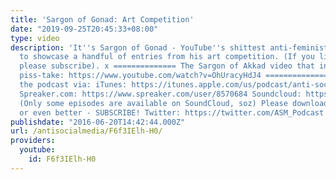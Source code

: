 ```yaml
---
title: 'Sargon of Gonad: Art Competition'
date: "2019-09-25T20:45:33+08:00"
type: video
description: 'It''s Sargon of Gonad - YouTube''s shittest anti-feminist. He''s back
  to showcase a handful of entries from his art competition. (If you like this video,
  please subscribe). x ============== The Sargon of Akkad video that inspired this
  piss-take: https://www.youtube.com/watch?v=OhUracyHdJ4 ================ Listen to/Download
  the podcast via: iTunes: https://itunes.apple.com/us/podcast/anti-social-media/id1076431995?mt=2
  Spreaker.com: https://www.spreaker.com/user/8570684 Soundcloud: https://soundcloud.com/antisocial_media
  (Only some episodes are available on SoundCloud, soz) Please download an episode,
  or even better - SUBSCRIBE! Twitter: https://twitter.com/ASM_Podcast Facebook: https://www.facebook.com/groups/736445953157953/'
publishdate: "2016-06-20T14:42:44.000Z"
url: /antisocialmedia/F6f3IElh-H0/
providers:
  youtube:
    id: F6f3IElh-H0
---
```


